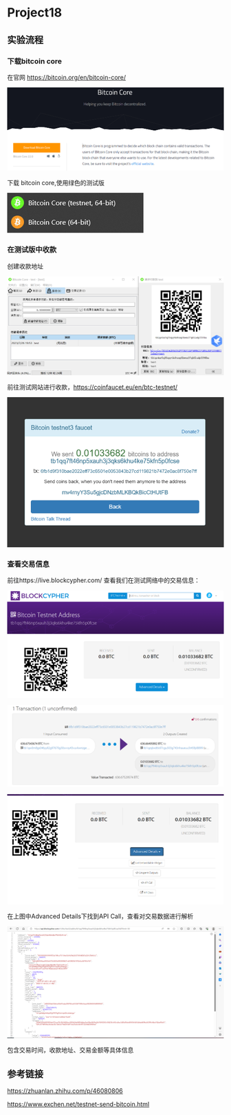 # Project18

## 实验流程

### 下载bitcoin core

在官网 https://bitcoin.org/en/bitcoin-core/ 

![image](https://github.com/1-14/Project18/blob/main/8.png)

下载 bitcoin core,使用绿色的测试版

![image](https://github.com/1-14/Project18/blob/main/7.png)

### 在测试版中收款

创建收款地址

![image](https://github.com/1-14/Project18/blob/main/1.png)

前往测试网站进行收款，https://coinfaucet.eu/en/btc-testnet/

![image](https://github.com/1-14/Project18/blob/main/2.png)

### 查看交易信息

前往https://live.blockcypher.com/
查看我们在测试网络中的交易信息：

![image](https://github.com/1-14/Project18/blob/main/3.png)

![image](https://github.com/1-14/Project18/blob/main/4.png)

![image](https://github.com/1-14/Project18/blob/main/5.png)

在上图中Advanced Details下找到API Call，查看对交易数据进行解析

![image](https://github.com/1-14/Project18/blob/main/6.png)

包含交易时间，收款地址、交易金额等具体信息

## 参考链接

https://zhuanlan.zhihu.com/p/46080806

https://www.exchen.net/testnet-send-bitcoin.html
